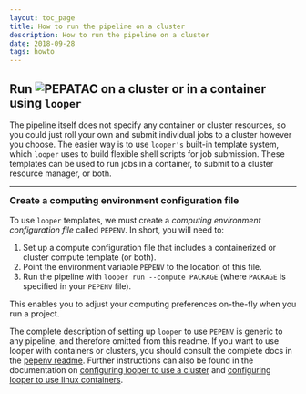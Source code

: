 ```yaml
---
layout: toc_page
title: How to run the pipeline on a cluster
description: How to run the pipeline on a cluster
date: 2018-09-28
tags: howto
---
```


<div class="container">
  <div class="row">
    <!-- sidebar, which will move to the top on a small screen -->
    <div class="col-sm-3">
      <nav id="toc" data-toggle="toc" class="sticky-top"></nav>
    </div>
    <!-- main content area -->
    <div class="col-sm-9">
      <div class="container">
        <div id="welcome">
          <p></p>
          <h2 data-toc-skip><strong>Run <img src="../assets/images/logo_pepatac_black.png" alt="PEPATAC" class="img-fluid" style="max-height:30px; margin-top:-15px; margin-bottom:-5px"> on a cluster or in a container using <code>looper</code></strong></h2>
          <p>The pipeline itself does not specify any container or cluster resources, so you could just roll your own and submit individual jobs to a cluster however you choose. The easier way is to use <code>looper's</code> built-in template system, which <code>looper</code> uses to build flexible shell scripts for job submission. These templates can be used to run jobs in a container, to submit to a cluster resource manager, or both.</p>
        </div>
      </div>
      <hr>
      <div class="container">
        <div data-spy="scroll" data-target="#list-ref" data-offset="0" class="scrollspy">
          <h3 style="padding-top: 80px; margin-top: -80px;" id="list-ref-1"><strong>Create a computing environment configuration file</strong></h3>
            <p>To use <code>looper</code> templates, we must create a <i>computing environment configuration file</i> called <code class="language-bash">PEPENV</code>. In short, you will need to:</p>
            <ol>
              <li>Set up a compute configuration file that includes a containerized or cluster compute template (or both).</li>
              <li>Point the environment variable <code class="language-bash">PEPENV</code> to the location of this file.</li>
              <li>Run the pipeline with <code class="language-python">looper run --compute PACKAGE</code> (where <code class="language-bash">PACKAGE</code> is specified in your <code class="language-bash">PEPENV</code> file).</li>
            </ol>
            <p>This enables you to adjust your computing preferences on-the-fly when you run a project.</p>
            <p>The complete description of setting up <code>looper</code> to use <code class="language-bash">PEPENV</code> is generic to any pipeline, and therefore omitted from this readme. If you want to use looper with containers or clusters, you should consult the complete docs in the <a href="https://github.com/pepkit/pepenv">pepenv readme</a>. Further instructions can also be found in the documentation on <a href="http://looper.readthedocs.io/en/latest/cluster-computing.html">configuring looper to use a cluster</a> and <a href="https://looper.readthedocs.io/en/dev/containers.html">configuring looper to use linux containers</a>.</p>
        </div>
      </div>
    </div>
  </div>
</div>
